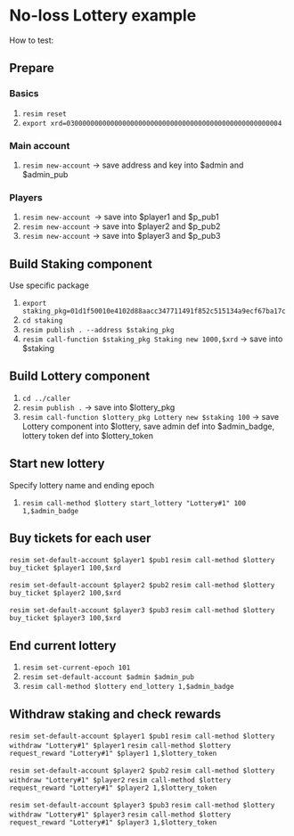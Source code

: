 # No-loss Lottery example

How to test:

## Prepare
### Basics
1. `resim reset`
1. `export xrd=030000000000000000000000000000000000000000000000000004`

### Main account
1. `resim new-account` -> save address and key into $admin and $admin_pub 


### Players
1. `resim new-account `-> save into $player1 and $p_pub1
1. `resim new-account` -> save into $player2 and $p_pub2
1. `resim new-account` -> save into $player3 and $p_pub3

## Build Staking component
Use specific package
1. `export staking_pkg=01d1f50010e4102d88aacc347711491f852c515134a9ecf67ba17c`
1. `cd staking`
1. `resim publish . --address $staking_pkg`
1. `resim call-function $staking_pkg Staking new 1000,$xrd` -> save into $staking


## Build Lottery component
1. `cd ../caller`
1. `resim publish .` -> save into $lottery_pkg
1. `resim call-function $lottery_pkg Lottery new $staking 100` -> save Lottery component into $lottery, save admin def into $admin_badge, lottery token def into $lottery_token

## Start new lottery
Specify lottery name and ending epoch
1. `resim call-method $lottery start_lottery "Lottery#1" 100 1,$admin_badge`

## Buy tickets for each user
`resim set-default-account $player1 $pub1`
`resim call-method $lottery buy_ticket $player1 100,$xrd` 

`resim set-default-account $player2 $pub2`
`resim call-method $lottery buy_ticket $player2 100,$xrd  ` 

`resim set-default-account $player3 $pub3`
`resim call-method $lottery buy_ticket $player3 100,$xrd  `


## End current lottery
1. `resim set-current-epoch 101`
1. `resim set-default-account $admin $admin_pub `
1. `resim call-method $lottery end_lottery 1,$admin_badge`

## Withdraw staking and check rewards
`resim set-default-account $player1 $pub1`
`resim call-method $lottery withdraw "Lottery#1" $player1`
`resim call-method $lottery request_reward "Lottery#1" $player1 1,$lottery_token`

`resim set-default-account $player2 $pub2`
`resim call-method $lottery withdraw "Lottery#1" $player2`
`resim call-method $lottery request_reward "Lottery#1" $player2 1,$lottery_token`

`resim set-default-account $player3 $pub3`
`resim call-method $lottery withdraw "Lottery#1" $player3`
`resim call-method $lottery request_reward "Lottery#1" $player3 1,$lottery_token`

